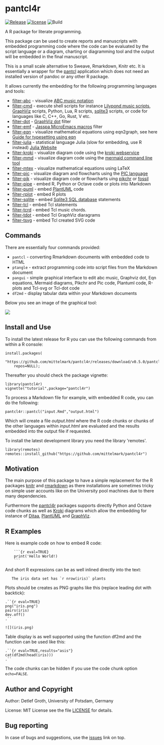 # pantcl4r

[![Release](https://img.shields.io/github/v/release/mittelmark/pantcl4r.svg?label=current+release)](https://github.com/mittelmark/microemacs/releases)
[![license](https://img.shields.io/badge/license-MIT-lightgray.svg)](https://opensource.org/license/mit)
![Build](https://github.com/mittelmark/pantcl4r/workflows/Makefile%20Package/badge.svg)

A R package for literate programming.

This package can be used to create reports and manuscripts with embedded
programming code where the code can be evaluated by the script language or a
diagram, charting or diagramming tool and the output will  be embedded in the final manuscript.

This is a small scale alternative to Sweave, Rmarkdown, Knitr etc. It is
essentially a wrapper for the [pantcl](https://github.com/mittelmark/pantcl) application
which does not need an installed version of pandoc or any other R package.

It allows currently the embedding for the following programming languages and tools:

- [filter-abc](https://htmlpreview.github.io/?https://raw.githubusercontent.com/mittelmark/pantcl/master/lib/tclfilters/filter-abc.html) - visualize [ABC music notation](https://abcnotation.com/)
- [filter-cmd](https://htmlpreview.github.io/?https://raw.githubusercontent.com/mittelmark/pantcl/master/lib/tclfilters/filter-cmd.html) - execute shell scripts for instance [Lilypond music scripts](http://lilypond.org/), [GraphViz](https://www.graphviz.org) scripts, Python, Lua, R scripts, [sqlite3](https://www.sqlite.org) scripts, or code for languages like  C, C++, Go, Rust, V  etc.
- [filter-dot](https://htmlpreview.github.io/?https://raw.githubusercontent.com/mittelmark/pantcl/master/lib/tclfilters/filter-dot.html) - [GraphViz dot](https://www.graphviz.org) filter
- [filter-emf](https://htmlpreview.github.io/?https://raw.githubusercontent.com/mittelmark/pantcl/master/lib/tclfilters/filter-emf.html) - [Jasspa MicroEmacs macros](http://www.jasspa.com) filter
- [filter-eqn](https://htmlpreview.github.io/?https://raw.githubusercontent.com/mittelmark/pantcl/master/lib/tclfilters/filter-eqn.html) - visualize mathematical equations using eqn2graph, see here [Guide for typesetting using eqn](https://lists.gnu.org/archive/html/groff/2013-10/pdfTyBN2VWR1c.pdf)
- [filter-julia](https://htmlpreview.github.io/?https://raw.githubusercontent.com/mittelmark/pantcl/master/lib/tclfilters/filter-julia.html) - statistical language Julia (slow for embedding, use R instead) [Julia Website](https://julialang.org/)
- [filter-kroki](https://htmlpreview.github.io/?https://raw.githubusercontent.com/mittelmark/pantcl/master/lib/tclfilters/filter-kroki.html) - visualize diagram code using the [kroki webservice](https://kroki.io)
- [filter-mmd](https://htmlpreview.github.io/?https://raw.githubusercontent.com/mittelmark/pantcl/master/lib/tclfilters/filter-mmd.html) - visualize diagram code using the [mermaid command line tool](https://github.com/mermaidjs/mermaid.cli)
- [filter-mtex](https://htmlpreview.github.io/?https://raw.githubusercontent.com/mittelmark/pantcl/master/lib/tclfilters/filter-mtex.html) - visualize mathematical equations using LaTeX
- [filter-pic](https://htmlpreview.github.io/?https://raw.githubusercontent.com/mittelmark/pantcl/master/lib/tclfilters/filter-pic.html) - visualize diagram and flowcharts using the [PIC language](https://en.wikipedia.org/wiki/PIC_(markup_language))
- [filter-pik](https://htmlpreview.github.io/?https://raw.githubusercontent.com/mittelmark/pantcl/master/lib/tclfilters/filter-pik.html) - visualize diagram code or flowcharts uing [pikchr](https://fossil-scm.org/home/doc/trunk/www/pikchr.md) or [fossil](https://fossil-scm.org/home/doc/trunk/www/index.wiki)
- [filter-pipe](https://htmlpreview.github.io/?https://raw.githubusercontent.com/mittelmark/pantcl/master/lib/tclfilters/filter-pipe.html) - embed R, Python or Octave code or plots into Markdown
- [filter-puml](https://htmlpreview.github.io/?https://raw.githubusercontent.com/mittelmark/pantcl/master/lib/tclfilters/filter-puml.html) - embed [PlantUML](http://www.plantuml.com) code
- [filter-rplot](https://htmlpreview.github.io/?https://raw.githubusercontent.com/mittelmark/pantcl/master/lib/tclfilters/filter-rplot.html) - embed R plots
- [filter-sqlite](https://htmlpreview.github.io/?https://raw.githubusercontent.com/mittelmark/pantcl/master/lib/tclfilters/filter-sqlite.html) - embed [Sqlite3 SQL database](https://www.sqlite.org) statements
- [filter-tcl](https://htmlpreview.github.io/?https://raw.githubusercontent.com/mittelmark/pantcl/master/lib/tclfilters/filter-tcl.html) - embed Tcl statements
- [filter-tcrd](https://htmlpreview.github.io/?https://raw.githubusercontent.com/mittelmark/pantcl/master/lib/tclfilters/filter-tcrd.html) - embed Tcl music chords.
- [filter-tdot](https://htmlpreview.github.io/?https://raw.githubusercontent.com/mittelmark/pantcl/master/lib/tclfilters/filter-tdot.html) - embed Tcl GraphViz diaragrams
- [filter-tsvg](https://htmlpreview.github.io/?https://raw.githubusercontent.com/mittelmark/pantcl/master/lib/tclfilters/filter-tsvg.html) - embed Tcl created SVG code

## Commands

There are essentially four commands provided:

* `pantcl` - converting Rmarkdown documents with embedded code to HTML
* `ptangle` - extract programming code into script files from  the Markdown document
* `pangui` - simple graphical  interface to edit abc music, Graphviz dot, Eqn equations,  Mermaid diagrams,  Pikchr and Pic code, Plantuml code, R-plots and Tcl-svg or Tcl-dot code
* `df2md` - display tabular data within your Markdown documents

Below you see an image of the graphical  tool:

![](https://user-images.githubusercontent.com/75636/266270712-d6810a37-e50e-4105-833f-96467ea4d552.png)

## Install and Use

To install the latest release for R you can use the following commands from within a
R console:

```
install.packages(
    "https://github.com/mittelmark/pantcl4r/releases/download/v0.5.0/pantcl4r_0.5.0.tar.gz",
    repos=NULL);
```

Thereafter you should check the package vignette:

```
library(pantcl4r)
vignette("tutorial",package="pantcl4r")
```

To  process  a  Markdown file for  example,  with  embedded  R code,  you  can do the
following:

```
pantcl4r::pantcl("input.Rmd","output.html")
```

Which will  create a file  _output.html_  where the R code chunks or chunks of
the other languages within _input.html_ are evaluated and the results embedded
into the output file if requested.


To install the latest development library you need the library 'remotes'.

```
library(remotes)
remotes::install_github("https://github.com/mittelmark/pantcl4r")
```

## Motivation

The  main  purpose  of this  package  to have a simple  replacement  for the R
packages [knitr](https://github.com/yihui/knitr)  and [rmarkdown](https://github.com/rstudio/rmarkdown)
as there installations are sometimes tricky on simple user accounts like on the University pool
machines due to there many dependencies.

Furthermore the [pantcl4r](https://github.com/mittelmark/pantcl4r) packages supports directly
Python and Octave code chunks as well as [Kroki](https://kroki.io) diagrams which allow the
embedding for instance of [Ditaa](https://github.com/stathissideris/ditaa), 
[PlantUML](https://github.com/plantuml/plantuml) and [GraphViz](https://www.graphviz.org).

## R Examples

Here is example code on how to embed R code:

```
    ```{r eval=TRUE}
    print('Hello World!)
    ```
```

And short R expressions can be as well inlined directly into the text:

```
   The iris data set has `r nrow(iris)` plants
```

Plots should be creates as PNG graphs like this (replace leading dot with backtick):

``` 
.``{r eval=TRUE}
png("iris.png")
pairs(iris)
dev.off()
.``

![](iris.png)
```

Table display is as well supported using the function df2md and the function can be used like this:

```
.``{r eval=TRUE,results="asis"}
cat(df2md(head(iris)))
.``
```

The code chunks can be hidden if you use the code chunk option `echo=FALSE`.

## Author and Copyright

Author: Detlef Groth, University of Potsdam, Germany

License: MIT License see the file [LICENSE](LICENSE) for details.

## Bug reporting

In case of bugs and suggestions, use the [issues](https://github.com/mittelmark/pantcl4r/issues) link on top.
